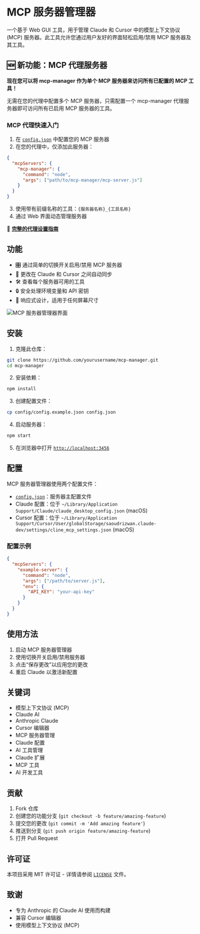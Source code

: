# MCP 服务器管理器

一个基于 Web GUI 工具，用于管理 Claude 和 Cursor 中的模型上下文协议 (MCP) 服务器。此工具允许您通过用户友好的界面轻松启用/禁用 MCP 服务器及其工具。

## 🆕 新功能：MCP 代理服务器

**现在您可以将 mcp-manager 作为单个 MCP 服务器来访问所有已配置的 MCP 工具！**

无需在您的代理中配置多个 MCP 服务器，只需配置一个 mcp-manager 代理服务器即可访问所有已启用 MCP 服务器的工具。

### MCP 代理快速入门

1. 在 [`config.json`](config.json) 中配置您的 MCP 服务器
2. 在您的代理中，仅添加此服务器：
```json
{
  "mcpServers": {
    "mcp-manager": {
      "command": "node",
      "args": ["path/to/mcp-manager/mcp-server.js"]
    }
  }
}
```
3. 使用带有前缀名称的工具：`{服务器名称}_{工具名称}`
4. 通过 Web 界面动态管理服务器

📖 **[完整的代理设置指南](./MCP_PROXY_SETUP.md)**

## 功能

- 🎛️ 通过简单的切换开关启用/禁用 MCP 服务器
- 🔄 更改在 Claude 和 Cursor 之间自动同步
- 🛠️ 查看每个服务器可用的工具
- 🔒 安全处理环境变量和 API 密钥
- 📱 响应式设计，适用于任何屏幕尺寸

![MCP 服务器管理器界面](https://github.com/MediaPublishing/mcp-manager/blob/main/MCP-Server-Manager.png?raw=true)

## 安装

1. 克隆此仓库：
```bash
git clone https://github.com/yourusername/mcp-manager.git
cd mcp-manager
```

2. 安装依赖：
```bash
npm install
```

3. 创建配置文件：
```bash
cp config/config.example.json config.json
```

4. 启动服务器：
```bash
npm start
```

5. 在浏览器中打开 [`http://localhost:3456`](http://localhost:3456)

## 配置

MCP 服务器管理器使用两个配置文件：

- [`config.json`](config.json)：服务器主配置文件
- Claude 配置：位于 `~/Library/Application Support/Claude/claude_desktop_config.json` (macOS)
- Cursor 配置：位于 `~/Library/Application Support/Cursor/User/globalStorage/saoudrizwan.claude-dev/settings/cline_mcp_settings.json` (macOS)

### 配置示例

```json
{
  "mcpServers": {
    "example-server": {
      "command": "node",
      "args": ["/path/to/server.js"],
      "env": {
        "API_KEY": "your-api-key"
      }
    }
  }
}
```

## 使用方法

1. 启动 MCP 服务器管理器
2. 使用切换开关启用/禁用服务器
3. 点击“保存更改”以应用您的更改
4. 重启 Claude 以激活新配置

## 关键词

- 模型上下文协议 (MCP)
- Claude AI
- Anthropic Claude
- Cursor 编辑器
- MCP 服务器管理
- Claude 配置
- AI 工具管理
- Claude 扩展
- MCP 工具
- AI 开发工具

## 贡献

1. Fork 仓库
2. 创建您的功能分支 (`git checkout -b feature/amazing-feature`)
3. 提交您的更改 (`git commit -m 'Add amazing feature'`)
4. 推送到分支 (`git push origin feature/amazing-feature`)
5. 打开 Pull Request

## 许可证

本项目采用 MIT 许可证 - 详情请参阅 [`LICENSE`](LICENSE) 文件。

## 致谢

- 专为 Anthropic 的 Claude AI 使用而构建
- 兼容 Cursor 编辑器
- 使用模型上下文协议 (MCP)